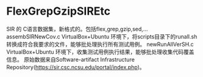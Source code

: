 # FlexGrepGzipSIREtc
SIR 的 C语言数据集，新格式的。包括flex,grep,gzip,sed,...
assembSIRNewCov.c  VirtualBox+Ubuntu 环境下，将scripts目录下的runall.sh转换成符合我要求的文件，能够批处理执行所有测试用例。
newRunAllVerSH.c    VirtualBox+Ubuntu 环境下，收集测试用例执行结果，能够批处理收集代码覆盖信息。
原始数据来自Software-artifact Infrastructure Repository(https://sir.csc.ncsu.edu/portal/index.php)。
